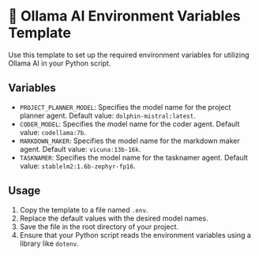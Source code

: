 # 🧠 Ollama AI Environment Variables Template

Use this template to set up the required environment variables for utilizing Ollama AI in your Python script.

## Variables

- `PROJECT_PLANNER_MODEL`: Specifies the model name for the project planner agent. Default value: `dolphin-mistral:latest`.
- `CODER_MODEL`: Specifies the model name for the coder agent. Default value: `codellama:7b`.
- `MARKDOWN_MAKER`: Specifies the model name for the markdown maker agent. Default value: `vicuna:13b-16k`.
- `TASKNAMER`: Specifies the model name for the tasknamer agent. Default value: `stablelm2:1.6b-zephyr-fp16`.

## Usage

1. Copy the template to a file named `.env`.
2. Replace the default values with the desired model names.
3. Save the file in the root directory of your project.
4. Ensure that your Python script reads the environment variables using a library like `dotenv`.

